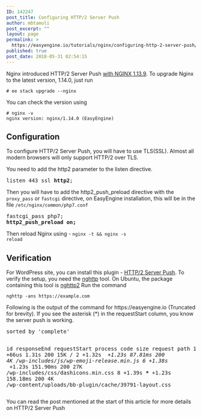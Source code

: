 ```yaml
---
ID: 142247
post_title: Configuring HTTP/2 Server Push
author: mbtamuli
post_excerpt: ""
layout: page
permalink: >
  https://easyengine.io/tutorials/nginx/configuring-http-2-server-push/
published: true
post_date: 2018-05-31 02:54:15
---
```

Nginx introduced HTTP/2 Server Push <a href="https://www.nginx.com/blog/nginx-1-13-9-http2-server-push/">with NGINX 1.13.9</a>. To upgrade Nginx to the latest version, 1.14.0, just run
<pre><code class="terminal"># ee stack upgrade --nginx</code></pre>
You can check the version using
<pre><code class="terminal"># nginx -v
nginx version: nginx/1.14.0 (EasyEngine)</code></pre>
<h2>Configuration</h2>
To configure HTTP/2 Server Push, you will have to use TLS(SSL). Almost all modern browsers will only support HTTP/2 over TLS.

You need to add the http2 parameter to the listen directive.
<pre>listen 443 ssl <strong>http2</strong>;<code>
</code></pre>
Then you will have to add the http2_push_preload directive with the <code>proxy_pass</code> or <code>fastcgi</code> directive, on EasyEngine installation, this will be in the file <code>/etc/nginx/common/php7.conf</code>
<pre>fastcgi_pass php7;
<strong>http2_push_preload on;
</strong></pre>
Then reload Nginx using - <code>nginx -t &amp;&amp; nginx -s reload</code>
<h2>Verification</h2>
<code></code>For WordPress site, you can install this plugin - <a href="https://wordpress.org/plugins/http2-server-push/">HTTP/2 Server Push</a>. To verify the setup, you need the <a href="https://nghttp2.org/documentation/nghttp.1.html">nghttp</a> tool. On Ubuntu, the package containing this tool is <a href="https://packages.ubuntu.com/search?keywords=nghttp2">nghttp2</a>
Run the command
<pre><code class="terminal">nghttp -ans https://example.com</code></pre>
Following is the output of the command for https://easyengine.io (Truncated for brevity). If you see the asterisk (*) in the requestStart column, you know the server push is working.
<pre class="no-highlight">sorted by 'complete'

id  responseEnd requestStart  process code size request path
 13      +1.31s        +66us    1.31s  200  15K /
  2      +1.32s <strong>*</strong>     +1.23s  87.81ms  200   4K /wp-includes/js/wp-emoji-release.min.js
  6      +1.38s <strong>*</strong>     +1.23s 151.90ms  200  27K /wp-includes/css/dashicons.min.css
  8      +1.39s <strong>*</strong>     +1.23s 158.18ms  200   4K /wp-content/uploads/bb-plugin/cache/39791-layout.css</pre>
You can read the post mentioned at the start of this article for more details on HTTP/2 Server Push